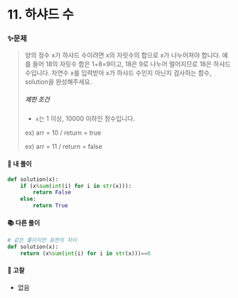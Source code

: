 # 11. 하샤드 수

### ✨문제

> 양의 정수 x가 하샤드 수이려면 x의 자릿수의 합으로 x가 나누어져야 합니다. 예를 들어 18의 자릿수 합은 1+8=9이고, 18은 9로 나누어 떨어지므로 18은 하샤드 수입니다. 자연수 x를 입력받아 x가 하샤드 수인지 아닌지 검사하는 함수, solution을 완성해주세요.
>
> ##### 제한 조건
>
> - `x`는 1 이상, 10000 이하인 정수입니다.
>
> ex) arr = 10 / return = true
>
> ex) arr = 11 / return = false



#### 🎈 내 풀이

```python
def solution(x):
    if (x%sum(int(i) for i in str(x))):
        return False
    else:
        return True
```



#### **📚 다른 풀이** 

```python
# 같은 풀이지만 표현의 차이
def solution(x):
    return (x%sum(int(i) for i in str(x)))==0
```



#### **🧨 고찰**

- 없음